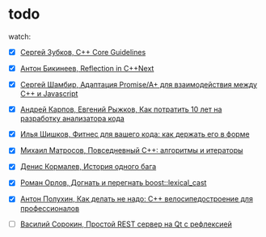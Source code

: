 # todo

watch:
- [x] [Сергей Зубков, C++ Core Guidelines](https://www.youtube.com/watch?v=DyLwdl_6vmU&index=1&list=PLZN9ZGiWZoZojYik8EdApUgPwa0YM3Yuz)
- [x] [Антон Бикинеев, Reflection in C++Next](https://www.youtube.com/watch?v=ihpfu0TV3Q8&index=2&list=PLZN9ZGiWZoZojYik8EdApUgPwa0YM3Yuz)
- [x] [Сергей Шамбир, Адаптация Promise/A+ для взаимодействия между C++ и Javascript](https://www.youtube.com/watch?v=x6DN6DrgSDc&index=4&list=PLZN9ZGiWZoZojYik8EdApUgPwa0YM3Yuz)
- [x] [Андрей Карпов, Евгений Рыжков, Как потратить 10 лет на разработку анализатора кода](https://www.youtube.com/watch?v=apEQiZuPX8o&index=6&list=PLZN9ZGiWZoZojYik8EdApUgPwa0YM3Yuz)
- [x] [Илья Шишков, Фитнес для вашего кода: как держать его в форме](https://www.youtube.com/watch?v=9WvGvlTrCmE&list=PLZN9ZGiWZoZojYik8EdApUgPwa0YM3Yuz&index=8)
- [x] [Михаил Матросов, Повседневный С++: алгоритмы и итераторы](https://www.youtube.com/watch?v=LuaNbkRPGRo&list=PLZN9ZGiWZoZojYik8EdApUgPwa0YM3Yuz&index=9)
- [x] [Денис Кормалев, История одного бага](https://www.youtube.com/watch?v=_cRgChvEYoE&list=PLZN9ZGiWZoZojYik8EdApUgPwa0YM3Yuz&index=11)
- [x] [Роман Орлов, Догнать и перегнать boost::lexical_cast](https://www.youtube.com/watch?v=WCJcY-YmlnM&list=PLZN9ZGiWZoZojYik8EdApUgPwa0YM3Yuz&index=12)
- [x] [Антон Полухин, Как делать не надо: C++ велосипедостроение для профессионалов](https://www.youtube.com/watch?v=rJWSSWYL83U&index=14&list=PLZN9ZGiWZoZojYik8EdApUgPwa0YM3Yuz&t=4s)
- [ ] [Василий Сорокин, Простой REST сервер на Qt с рефлексией](https://www.youtube.com/watch?v=6kOG4fvVCwI&list=PLZN9ZGiWZoZojYik8EdApUgPwa0YM3Yuz&index=10)

